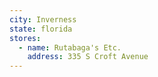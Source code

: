 ```yaml
---
city: Inverness
state: florida
stores:
  - name: Rutabaga's Etc.
    address: 335 S Croft Avenue
---
```


